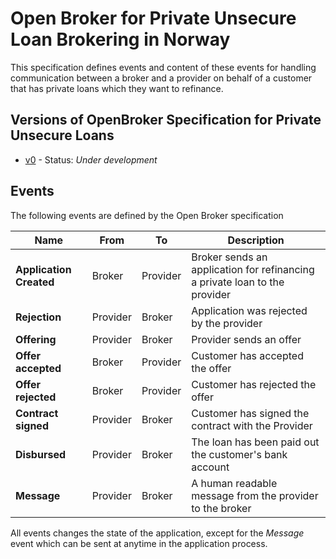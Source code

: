 # Open Broker for Private Unsecure Loan Brokering in Norway
This specification defines events and content of these events for handling communication between a broker
and a provider on behalf of a customer that has private loans which they want to refinance.

## Versions of OpenBroker Specification for Private Unsecure Loans
 - [v0](v0) - Status: *Under development*

## Events
The following events are defined by the Open Broker specification

| Name                    | From      | To        | Description|
|-------------------------|-----------|-----------|------------|
| **Application Created** | Broker    | Provider  | Broker sends an application for refinancing a private loan to the provider |
| **Rejection**           | Provider  | Broker    | Application was rejected by the provider |
| **Offering**            | Provider  | Broker    | Provider sends an offer |
| **Offer accepted**      | Broker    | Provider  | Customer has accepted the offer |
| **Offer rejected**      | Broker    | Provider  | Customer has rejected the offer |
| **Contract signed**     | Provider  | Broker    | Customer has signed the contract with the Provider |
| **Disbursed**           | Provider  | Broker    | The loan has been paid out the customer's bank account |
| **Message**             | Provider  | Broker    | A human readable message from the provider to the broker |

All events changes the state of the application, except for the _Message_ event which can be sent at anytime in the application process.
